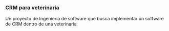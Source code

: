 ### CRM para veterinaria

Un proyecto de Ingeniería de software que busca implementar un software de CRM dentro de una veterinaria
